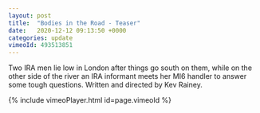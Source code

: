 ```yaml
---
layout: post
title:  "Bodies in the Road - Teaser"
date:   2020-12-12 09:13:50 +0000
categories: update
vimeoId: 493513851
---
```


 Two IRA men lie low in London after things go south on them, while on the other side of the river an IRA informant meets her MI6 handler to answer some tough questions. Written and directed by Kev Rainey.

{% include vimeoPlayer.html id=page.vimeoId %}